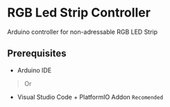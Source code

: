 # RGB Led Strip Controller
Arduino controller for non-adressable RGB LED Strip

## Prerequisites
* Arduino IDE
> Or
* Visual Studio Code + PlatformIO Addon `Recomended`